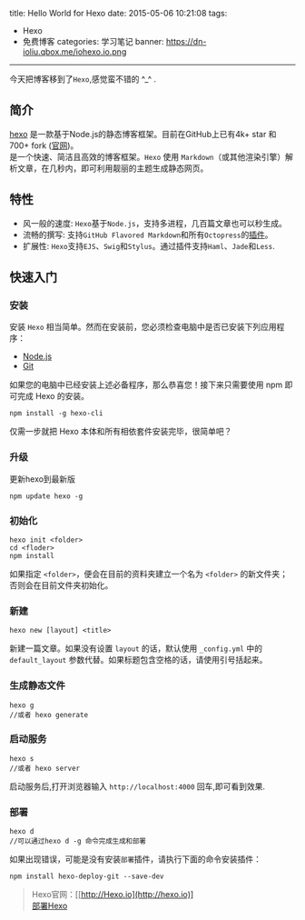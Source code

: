 title: Hello World for Hexo
date: 2015-05-06 10:21:08
tags: 
 - Hexo
 - 免费博客
categories: 学习笔记
banner: https://dn-ioliu.qbox.me/iohexo.io.png
---

今天把博客移到了`Hexo`,感觉蛮不错的 ^_^ .
<!-- more -->
## 简介 
[hexo](https://github.com/hexojs/hexo) 是一款基于Node.js的静态博客框架。目前在GitHub上已有4k+ star 和 700+ fork ([官网](http://hexo.io/))。  
是一个快速、简洁且高效的博客框架。`Hexo` 使用 `Markdown`（或其他渲染引擎）解析文章，在几秒内，即可利用靓丽的主题生成静态网页。

## 特性
 - 风一般的速度:
  `Hexo`基于`Node.js`，支持多进程，几百篇文章也可以秒生成。
 - 流畅的撰写:
  支持`GitHub Flavored Markdown`和所有`Octopress`的[插件](http://hexo.io/plugins/)。
 - 扩展性:
  `Hexo`支持`EJS`、`Swig`和`Stylus`。通过插件支持`Haml`、`Jade`和`Less`.

## 快速入门
### 安装
安装 `Hexo` 相当简单。然而在安装前，您必须检查电脑中是否已安装下列应用程序：  
 - [Node.js](http://nodejs.org/)
 - [Git](http://git-scm.com/) 

如果您的电脑中已经安装上述必备程序，那么恭喜您！接下来只需要使用 npm 即可完成 Hexo 的安装。
```
npm install -g hexo-cli 
```

仅需一步就把 Hexo 本体和所有相依套件安装完毕，很简单吧？

### 升级
更新hexo到最新版
```
npm update hexo -g  
```

### 初始化
```
hexo init <folder>
cd <floder>
npm install
```
如果指定 `<folder>`，便会在目前的资料夹建立一个名为 `<folder>` 的新文件夹；否则会在目前文件夹初始化。

### 新建  
```
hexo new [layout] <title>
```
新建一篇文章。如果没有设置 `layout` 的话，默认使用 `_config.yml` 中的 `default_layout` 参数代替。如果标题包含空格的话，请使用引号括起来。  

### 生成静态文件 
```
hexo g
//或者 hexo generate
```
### 启动服务
```
hexo s
//或者 hexo server
```
启动服务后,打开浏览器输入 `http://localhost:4000` 回车,即可看到效果.

### 部署
```
hexo d
//可以通过hexo d -g 命令完成生成和部署
```
如果出现错误，可能是没有安装`部署`插件，请执行下面的命令安装插件：
```
npm install hexo-deploy-git --save-dev
```

> Hexo官网：[[http://Hexo.io](http://hexo.io)]  
[部署Hexo](https://hexo.io/zh-cn/docs/deployment.html) 



